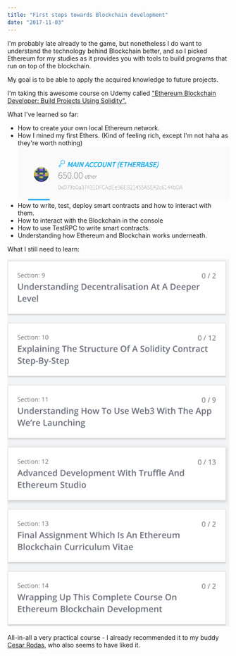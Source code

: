 ```yaml
---
title: "First steps towards Blockchain development"
date: "2017-11-03"
---
```


I'm probably late already to the game, but nonetheless I do want to understand the technology behind Blockchain better, and so I picked Ethereum for my studies as it provides you with tools to build programs that run on top of the blockchain.

My goal is to be able to apply the acquired knowledge to future projects.

I'm taking this awesome course on Udemy called ["Ethereum Blockchain Developer: Build Projects Using Solidity".](https://www.udemy.com/blockchain-developer)

What I've learned so far:

- How to create your own local Ethereum network.
- How I mined my first Ethers. (Kind of feeling rich, except I'm not haha as they're worth nothing) ![](/assets/images/t1zpp2N.png)
- How to write, test, deploy smart contracts and how to interact with them.
- How to interact with the Blockchain in the console
- How to use TestRPC to write smart contracts.
- Understanding how Ethereum and Blockchain works underneath.

What I still need to learn:

![](/assets/images/Screen-Shot-2017-11-03-at-09.37.20.png)

All-in-all a very practical course - I already recommended it to my buddy [Cesar Rodas](http://twitter.com/crodas), who also seems to have liked it.
